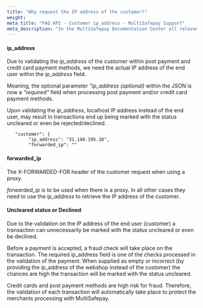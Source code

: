 ```yaml
---
title: "Why request the IP address of the customer?"
weight:
meta_title: "FAQ API - Customer ip_address - MultiSafepay Support"
meta_description: "In the MultiSafepay Documentation Center all relevant information regarding our Plugins and API. As well as Support pages for Payment Method, Tools and General Questions. You can also find the contact details of our Support Team and Integration Team."
---
```


#### ip_address
Due to validating the <i>ip_address</i> of the customer within post payment and credit card payment methods, we need the actual IP address of the end user within the <i>ip_address</i> field.

Meaning, the optional parameter <i>"ip_address (optional)</i> within the JSON is now a <i>"required"</i> field when processing post payment and/or credit card payment methods.

Upon validating the <i>ip_address</i>, localhost IP address instead of the end user, may result in transactions end up being marked with the status uncleared or even be rejected/declined.


```shell
   "customer": {
        "ip_address": "31.148.195.10",
        "forwarded_ip": "" 
```

#### forwarded_ip

The X-FORWARDED-FOR header of the customer request when using a proxy.

<i>forwarded_ip</i> is to be used when there is a proxy. In all other cases they need to use the <i>ip_address</i> to retrieve the IP address of the customer.


#### Uncleared status or Declined 
Due to the validation on the IP address of the end user (customer) a transaction can unnecessarily be marked with the status uncleared or even be declined. 

Before a payment is accepted, a fraud check will take place on the transaction. The required ip_address field is one of the checks processed in the validation of the payment. When supplied as empty or incorrect (by providing the ip_address of the webshop instead of the customer) the chances are high the transaction will be marked with the status uncleared. 

Credit cards and post payment methods are high risk for fraud. Therefore, the validation of each transaction will automatically take place to protect the merchants processing with MultiSafepay. 

<br>

